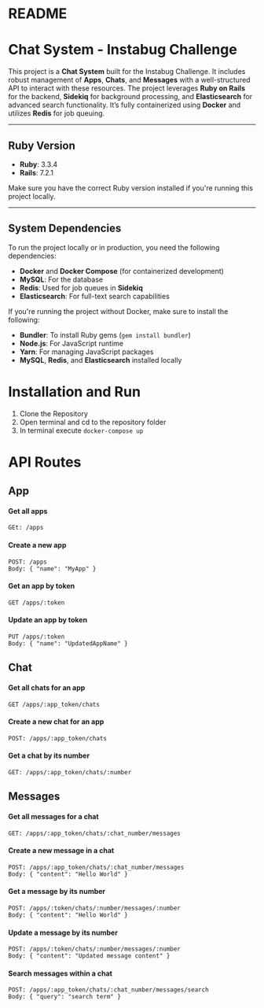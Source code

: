 # README






# Chat System - Instabug Challenge

This project is a **Chat System** built for the Instabug Challenge. It includes robust management of **Apps**, **Chats**, and **Messages** with a well-structured API to interact with these resources. The project leverages **Ruby on Rails** for the backend, **Sidekiq** for background processing, and **Elasticsearch** for advanced search functionality. It’s fully containerized using **Docker** and utilizes **Redis** for job queuing.

---

## Ruby Version

- **Ruby**: 3.3.4
- **Rails**: 7.2.1

Make sure you have the correct Ruby version installed if you're running this project locally.

---

## System Dependencies

To run the project locally or in production, you need the following dependencies:
- **Docker** and **Docker Compose** (for containerized development)
- **MySQL**: For the database
- **Redis**: Used for job queues in **Sidekiq**
- **Elasticsearch**: For full-text search capabilities

If you're running the project without Docker, make sure to install the following:
- **Bundler**: To install Ruby gems (`gem install bundler`)
- **Node.js**: For JavaScript runtime
- **Yarn**: For managing JavaScript packages
- **MySQL**, **Redis**, and **Elasticsearch** installed locally
# Installation and Run
1. Clone the Repository
2. Open terminal and cd to the repository folder
4. In terminal execute ```docker-compose up```

# API Routes
## App
#### Get all apps
    GEt: /apps
#### Create a new app
    POST: /apps
    Body: { "name": "MyApp" }
#### Get an app by token
    GET /apps/:token
#### Update an app by token
    PUT /apps/:token
    Body: { "name": "UpdatedAppName" }
## Chat
#### Get all chats for an app
    GET /apps/:app_token/chats
#### Create a new chat for an app
    POST: /apps/:app_token/chats
#### Get a chat by its number
    GET: /apps/:app_token/chats/:number
## Messages
#### Get all messages for a chat
    GET: /apps/:app_token/chats/:chat_number/messages
#### Create a new message in a chat
    POST: /apps/:app_token/chats/:chat_number/messages
    Body: { "content": "Hello World" }
#### Get a message by its number
    POST: /apps/:token/chats/:number/messages/:number
    Body: { "content": "Hello World" }
#### Update a message by its number
    POST: /apps/:token/chats/:number/messages/:number
    Body: { "content": "Updated message content" }
#### Search messages within a chat
    POST: /apps/:app_token/chats/:chat_number/messages/search
    Body: { "query": "search term" }

